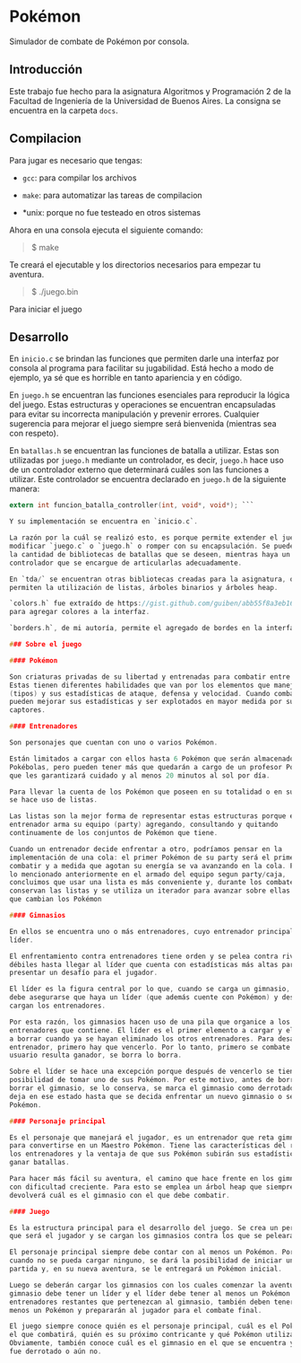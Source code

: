 # Pokémon

Simulador de combate de Pokémon por consola.

## Introducción

Este trabajo fue hecho para la asignatura Algoritmos y Programación 2 de la
Facultad de Ingeniería de la Universidad de Buenos Aires. La consigna se
encuentra en la carpeta `docs`.

## Compilacion

Para jugar es necesario que tengas:

- `gcc`: para compilar los archivos 

- `make`: para automatizar las tareas de compilacion

- *unix: porque no fue testeado en otros sistemas

Ahora en una consola ejecuta el siguiente comando:

> $ make

  Te creará el ejecutable y los directorios necesarios para empezar tu
  aventura.

> $ ./juego.bin

  Para iniciar el juego

## Desarrollo

En `inicio.c` se brindan las funciones que permiten darle una interfaz por
consola al programa para facilitar su jugabilidad. Está hecho a modo de
ejemplo, ya sé que es horrible en tanto apariencia y en código.

En `juego.h` se encuentran las funciones esenciales para reproducir la lógica
del juego. Estas estructuras y operaciones se encuentran encapsuladas para
evitar su incorrecta manipulación y prevenir errores. Cualquier sugerencia para
mejorar el juego siempre será bienvenida (mientras sea con respeto).

En `batallas.h` se encuentran las funciones de batalla a utilizar. Estas son
utilizadas por `juego.h` mediante un controlador, es decir, `juego.h` hace uso
de un controlador externo que determinará cuáles son las funciones a utilizar.
Este controlador se encuentra declarado en `juego.h` de la siguiente manera:

```c
extern int funcion_batalla_controller(int, void*, void*); ```

Y su implementación se encuentra en `inicio.c`.

La razón por la cuál se realizó esto, es porque permite extender el juego sin
modificar `juego.c` o `juego.h` o romper con su encapsulación. Se pueden usar
la cantidad de bibliotecas de batallas que se deseen, mientras haya un
controlador que se encargue de articularlas adecuadamente.

En `tda/` se encuentran otras bibliotecas creadas para la asignatura, que
permiten la utilización de listas, árboles binarios y árboles heap.

`colors.h` fue extraído de https://gist.github.com/guiben/abb55f8a3eb1650d1d57
para agregar colores a la interfaz.

`borders.h`, de mi autoría, permite el agregado de bordes en la interfaz.

### Sobre el juego

#### Pokémon

Son criaturas privadas de su libertad y entrenadas para combatir entre ellas.
Estas tienen diferentes habilidades que van por los elementos que manejan
(tipos) y sus estadísticas de ataque, defensa y velocidad. Cuando combaten
pueden mejorar sus estadísticas y ser explotados en mayor medida por sus
captores.

#### Entrenadores

Son personajes que cuentan con uno o varios Pokémon.

Están limitados a cargar con ellos hasta 6 Pokémon que serán almacenados en sus
Pokébolas, pero pueden tener más que quedarán a cargo de un profesor Pokémon
que les garantizará cuidado y al menos 20 minutos al sol por día.

Para llevar la cuenta de los Pokémon que poseen en su totalidad o en su party,
se hace uso de listas.

Las listas son la mejor forma de representar estas estructuras porque el
entrenador arma su equipo (party) agregando, consultando y quitando
continuamente de los conjuntos de Pokémon que tiene.

Cuando un entrenador decide enfrentar a otro, podríamos pensar en la
implementación de una cola: el primer Pokémon de su party será el primero en
combatir y a medida que agotan su energía se va avanzando en la cola. Pero por
lo mencionado anteriormente en el armado del equipo segun party/caja,
concluimos que usar una lista es más conveniente y, durante los combates, se
conservan las listas y se utiliza un iterador para avanzar sobre ellas a medida
que cambian los Pokémon

#### Gimnasios

En ellos se encuentra uno o más entrenadores, cuyo entrenador principal es el
líder.

El enfrentamiento contra entrenadores tiene orden y se pelea contra rivales más
débiles hasta llegar al líder que cuenta con estadísticas más altas para
presentar un desafío para el jugador.

El líder es la figura central por lo que, cuando se carga un gimnasio, primero
debe asegurarse que haya un líder (que además cuente con Pokémon) y después se
cargan los entrenadores.

Por esta razón, los gimnasios hacen uso de una pila que organice a los
entrenadores que contiene. El líder es el primer elemento a cargar y el último
a borrar cuando ya se hayan eliminado los otros entrenadores. Para desapilar un
entrenador, primero hay que vencerlo. Por lo tanto, primero se combate y si el
usuario resulta ganador, se borra lo borra.

Sobre el líder se hace una excepción porque después de vencerlo se tiene la
posibilidad de tomar uno de sus Pokémon. Por este motivo, antes de borrarlo y
borrar el gimnasio, se lo conserva, se marca el gimnasio como derrotado y se lo
deja en ese estado hasta que se decida enfrentar un nuevo gimnasio o se tome un
Pokémon.

#### Personaje principal

Es el personaje que manejará el jugador, es un entrenador que reta gimnasios
para convertirse en un Maestro Pokémon. Tiene las características del resto de
los entrenadores y la ventaja de que sus Pokémon subirán sus estadísticas al
ganar batallas.

Para hacer más fácil su aventura, el camino que hace frente en los gimnasios va
con dificultad creciente. Para esto se emplea un árbol heap que siempre
devolverá cuál es el gimnasio con el que debe combatir.

#### Juego

Es la estructura principal para el desarrollo del juego. Se crea un personaje,
que será el jugador y se cargan los gimnasios contra los que se peleará.

El personaje principal siempre debe contar con al menos un Pokémon. Por eso,
cuando no se pueda cargar ninguno, se dará la posibilidad de iniciar una nueva
partida y, en su nueva aventura, se le entregará un Pokémon inicial.

Luego se deberán cargar los gimnasios con los cuales comenzar la aventura. Cada
gimnasio debe tener un líder y el líder debe tener al menos un Pokémon. Los
entrenadores restantes que pertenezcan al gimnasio, también deben tener al
menos un Pokémon y prepararán al jugador para el combate final.

El juego siempre conoce quién es el personaje principal, cuál es el Pokémon con
el que combatirá, quién es su próximo contricante y qué Pokémon utilizará.
Obviamente, también conoce cuál es el gimnasio en el que se encuentra y si este
fue derrotado o aún no.
